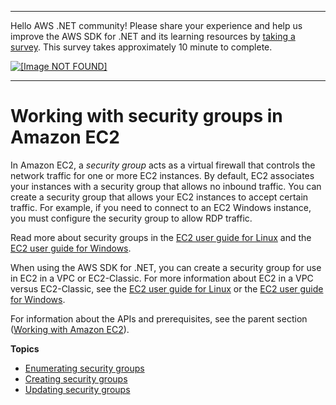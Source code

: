 --------

Hello AWS \.NET community\! Please share your experience and help us improve the AWS SDK for \.NET and its learning resources by [taking a survey](https://amazonmr.au1.qualtrics.com/jfe/form/SV_bqfQLfZ5nhFUiV0)\. This survey takes approximately 10 minute to complete\.

 [ ![\[Image NOT FOUND\]](http://docs.aws.amazon.com/sdk-for-net/v3/developer-guide/images/SurveyButton.png) ](https://amazonmr.au1.qualtrics.com/jfe/form/SV_bqfQLfZ5nhFUiV0)

--------

# Working with security groups in Amazon EC2<a name="security-groups"></a>

In Amazon EC2, a *security group* acts as a virtual firewall that controls the network traffic for one or more EC2 instances\. By default, EC2 associates your instances with a security group that allows no inbound traffic\. You can create a security group that allows your EC2 instances to accept certain traffic\. For example, if you need to connect to an EC2 Windows instance, you must configure the security group to allow RDP traffic\.

Read more about security groups in the [EC2 user guide for Linux](https://docs.aws.amazon.com/AWSEC2/latest/UserGuide/using-network-security.html) and the [EC2 user guide for Windows](https://docs.aws.amazon.com/AWSEC2/latest/WindowsGuide/using-network-security.html)\.

When using the AWS SDK for \.NET, you can create a security group for use in EC2 in a VPC or EC2\-Classic\. For more information about EC2 in a VPC versus EC2\-Classic, see the [EC2 user guide for Linux](https://docs.aws.amazon.com/AWSEC2/latest/UserGuide/ec2-classic-platform.html) or the [EC2 user guide for Windows](https://docs.aws.amazon.com/AWSEC2/latest/WindowsGuide/ec2-classic-platform.html)\.

For information about the APIs and prerequisites, see the parent section \([Working with Amazon EC2](ec2-apis-intro.md)\)\.

**Topics**
+ [Enumerating security groups](enumerate-security-groups.md)
+ [Creating security groups](creating-security-group.md)
+ [Updating security groups](authorize-ingress.md)